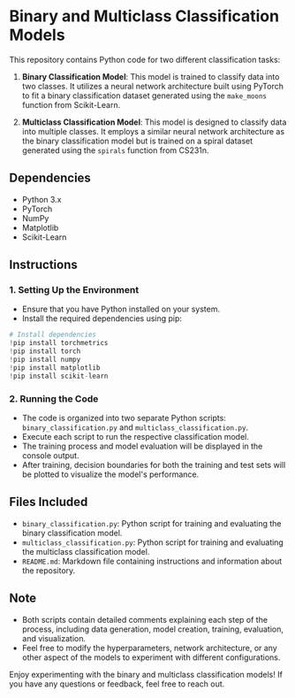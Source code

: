 # Binary and Multiclass Classification Models

This repository contains Python code for two different classification tasks:

1. **Binary Classification Model**: This model is trained to classify data into two classes. It utilizes a neural network architecture built using PyTorch to fit a binary classification dataset generated using the `make_moons` function from Scikit-Learn.

2. **Multiclass Classification Model**: This model is designed to classify data into multiple classes. It employs a similar neural network architecture as the binary classification model but is trained on a spiral dataset generated using the `spirals` function from CS231n.

## Dependencies
- Python 3.x
- PyTorch
- NumPy
- Matplotlib
- Scikit-Learn

## Instructions

### 1. Setting Up the Environment
- Ensure that you have Python installed on your system.
- Install the required dependencies using pip:
```python
# Install dependencies
!pip install torchmetrics
!pip install torch
!pip install numpy
!pip install matplotlib
!pip install scikit-learn
```
### 2. Running the Code
- The code is organized into two separate Python scripts: `binary_classification.py` and `multiclass_classification.py`.
- Execute each script to run the respective classification model.
- The training process and model evaluation will be displayed in the console output.
- After training, decision boundaries for both the training and test sets will be plotted to visualize the model's performance.

## Files Included
- `binary_classification.py`: Python script for training and evaluating the binary classification model.
- `multiclass_classification.py`: Python script for training and evaluating the multiclass classification model.
- `README.md`: Markdown file containing instructions and information about the repository.

## Note
- Both scripts contain detailed comments explaining each step of the process, including data generation, model creation, training, evaluation, and visualization.
- Feel free to modify the hyperparameters, network architecture, or any other aspect of the models to experiment with different configurations.

Enjoy experimenting with the binary and multiclass classification models! If you have any questions or feedback, feel free to reach out.
